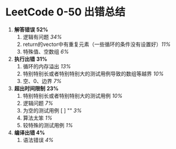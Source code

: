 # LeetCode 0-50 出错总结

1. **解答错误** **52%**
   1. 逻辑有问题 *34%*
   2. return的vector中有重复元素（一些循环的条件没有设置好）*11%*
   3. 特殊值、空数组 *6%*
2. **执行出错** **31%**
   1. 循环的内存溢出 *13%*
   2. 特别特别长或者特别特别大的测试用例导致的数组等越界 *10%*
   3. 空、0、边界 *7%*
3. **超出时间限制** **23%**
   1. 特别特别长或者特别特别大的测试用例 *10%*
   2. 逻辑问题 *7%*
   3. 为空的测试用例  [ ] "" *3%*
   4. 算法太笨 *1%*
   5. 较特殊的测试用例 *1%*
4. **编译出错 4%**
   1. 语法错误 *4%*